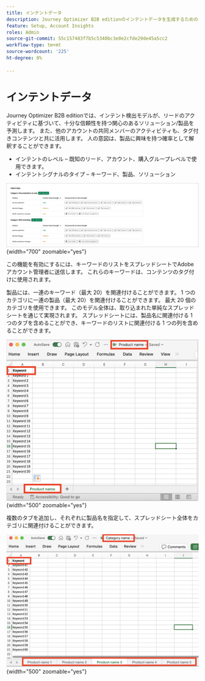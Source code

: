 ```yaml
---
title: インテントデータ
description: Journey Optimizer B2B editionのインテントデータを生成するためのキーワードを組み合わせて送信する方法を説明します。
feature: Setup, Account Insights
roles: Admin
source-git-commit: 55c157483f7b5c5340bc3e0e2cfde29de45a5cc2
workflow-type: tm+mt
source-wordcount: '225'
ht-degree: 0%

---
```


# インテントデータ

Journey Optimizer B2B editionでは、インテント検出モデルが、リードのアクティビティに基づいて、十分な信頼性を持つ関心のあるソリューション/製品を予測します。 また、他のアカウントの共同メンバーのアクティビティも、タグ付きコンテンツと共に活用します。 人の意図は、製品に興味を持つ確率として解釈することができます。

* インテントのレベル – 既知のリード、アカウント、購入グループレベルで使用できます。
* インテントシグナルのタイプ – キーワード、製品、ソリューション

![ インテントデータビジュアライゼーション ](../data/assets/intent-data-visualization.png){width="700" zoomable="yes"}

この機能を有効にするには、キーワードのリストをスプレッドシートでAdobeアカウント管理者に送信します。 これらのキーワードは、コンテンツのタグ付けに使用されます。

製品には、一連のキーワード（最大 20）を関連付けることができます。 1 つのカテゴリに一連の製品（最大 20）を関連付けることができます。 最大 20 個のカテゴリを使用できます。 このモデル全体は、取り込まれた単純なスプレッドシートを通じて実現されます。 スプレッドシートには、製品名に関連付ける 1 つのタブを含めることができ、キーワードのリストに関連付ける 1 つの列を含めることができます。

![ インテントデータキーワード – 「単一の製品」タブ ](./assets/intent-data-keywords-single-product-tab.png){width="500" zoomable="yes"}

複数のタブを追加し、それぞれに製品名を指定して、スプレッドシート全体をカテゴリに関連付けることができます。

![ インテントデータキーワード – 複数の「製品」タブ ](./assets/intent-data-keywords-multiple-product-tabs.png){width="500" zoomable="yes"}